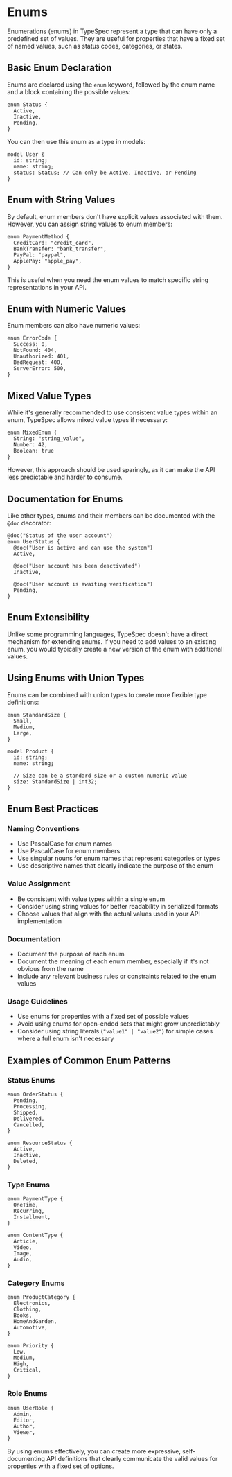 # Enums

Enumerations (enums) in TypeSpec represent a type that can have only a predefined set of values. They are useful for properties that have a fixed set of named values, such as status codes, categories, or states.

## Basic Enum Declaration

Enums are declared using the `enum` keyword, followed by the enum name and a block containing the possible values:

```typespec
enum Status {
  Active,
  Inactive,
  Pending,
}
```

You can then use this enum as a type in models:

```typespec
model User {
  id: string;
  name: string;
  status: Status; // Can only be Active, Inactive, or Pending
}
```

## Enum with String Values

By default, enum members don't have explicit values associated with them. However, you can assign string values to enum members:

```typespec
enum PaymentMethod {
  CreditCard: "credit_card",
  BankTransfer: "bank_transfer",
  PayPal: "paypal",
  ApplePay: "apple_pay",
}
```

This is useful when you need the enum values to match specific string representations in your API.

## Enum with Numeric Values

Enum members can also have numeric values:

```typespec
enum ErrorCode {
  Success: 0,
  NotFound: 404,
  Unauthorized: 401,
  BadRequest: 400,
  ServerError: 500,
}
```

## Mixed Value Types

While it's generally recommended to use consistent value types within an enum, TypeSpec allows mixed value types if necessary:

```typespec
enum MixedEnum {
  String: "string_value",
  Number: 42,
  Boolean: true
}
```

However, this approach should be used sparingly, as it can make the API less predictable and harder to consume.

## Documentation for Enums

Like other types, enums and their members can be documented with the `@doc` decorator:

```typespec
@doc("Status of the user account")
enum UserStatus {
  @doc("User is active and can use the system")
  Active,

  @doc("User account has been deactivated")
  Inactive,

  @doc("User account is awaiting verification")
  Pending,
}
```

## Enum Extensibility

Unlike some programming languages, TypeSpec doesn't have a direct mechanism for extending enums. If you need to add values to an existing enum, you would typically create a new version of the enum with additional values.

## Using Enums with Union Types

Enums can be combined with union types to create more flexible type definitions:

```typespec
enum StandardSize {
  Small,
  Medium,
  Large,
}

model Product {
  id: string;
  name: string;

  // Size can be a standard size or a custom numeric value
  size: StandardSize | int32;
}
```

## Enum Best Practices

### Naming Conventions

- Use PascalCase for enum names
- Use PascalCase for enum members
- Use singular nouns for enum names that represent categories or types
- Use descriptive names that clearly indicate the purpose of the enum

### Value Assignment

- Be consistent with value types within a single enum
- Consider using string values for better readability in serialized formats
- Choose values that align with the actual values used in your API implementation

### Documentation

- Document the purpose of each enum
- Document the meaning of each enum member, especially if it's not obvious from the name
- Include any relevant business rules or constraints related to the enum values

### Usage Guidelines

- Use enums for properties with a fixed set of possible values
- Avoid using enums for open-ended sets that might grow unpredictably
- Consider using string literals (`"value1" | "value2"`) for simple cases where a full enum isn't necessary

## Examples of Common Enum Patterns

### Status Enums

```typespec
enum OrderStatus {
  Pending,
  Processing,
  Shipped,
  Delivered,
  Cancelled,
}

enum ResourceStatus {
  Active,
  Inactive,
  Deleted,
}
```

### Type Enums

```typespec
enum PaymentType {
  OneTime,
  Recurring,
  Installment,
}

enum ContentType {
  Article,
  Video,
  Image,
  Audio,
}
```

### Category Enums

```typespec
enum ProductCategory {
  Electronics,
  Clothing,
  Books,
  HomeAndGarden,
  Automotive,
}

enum Priority {
  Low,
  Medium,
  High,
  Critical,
}
```

### Role Enums

```typespec
enum UserRole {
  Admin,
  Editor,
  Author,
  Viewer,
}
```

By using enums effectively, you can create more expressive, self-documenting API definitions that clearly communicate the valid values for properties with a fixed set of options.
